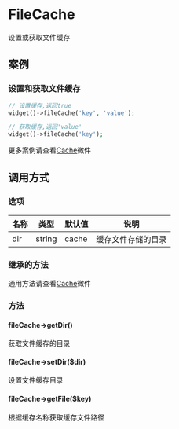 FileCache
=========

设置或获取文件缓存

案例
----

### 设置和获取文件缓存

```php
// 设置缓存,返回true
widget()->fileCache('key', 'value');

// 获取缓存,返回'value'
widget()->fileCache('key');
```

更多案例请查看[Cache](cache.md)微件

调用方式
--------

### 选项

名称      | 类型   | 默认值    | 说明
----------|--------|-----------|------
dir       | string | cache     | 缓存文件存储的目录

### 继承的方法

通用方法请查看[Cache](cache.md#通用方法)微件

### 方法

#### fileCache->getDir()
获取文件缓存的目录

#### fileCache->setDir($dir)
设置文件缓存目录

#### fileCache->getFile($key)
根据缓存名称获取缓存文件路径